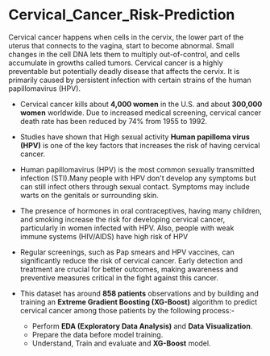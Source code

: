 # Cervical_Cancer_Risk-Prediction
Cervical cancer happens when cells in the cervix, the lower part of the uterus that connects to the vagina, start to become abnormal. Small changes in the cell DNA lets them to multiply out-of-control, and cells accumulate in growths called tumors. Cervical cancer is a highly preventable but potentially deadly disease that affects the cervix. It is primarily caused by persistent infection with certain strains of the human papillomavirus (HPV).

- Cervical cancer kills about **4,000 women** in the U.S. and about **300,000 women** worldwide. Due to increased medical screening, cervical cancer death rate has been reduced by 74% from 1955 to 1992.

- Studies have shown that High sexual activity **Human papilloma virus (HPV)** is one of the key factors that increases the risk of having cervical cancer.

- Human papillomavirus (HPV) is the most common sexually transmitted infection (STI).Many people with HPV don't develop any symptoms but can still infect others through sexual contact. Symptoms may include warts on the genitals or surrounding skin.

- The presence of hormones in oral contraceptives, having many children, and smoking increase the risk for developing cervical cancer, particularly in women infected with HPV. Also, people with weak immune systems (HIV/AIDS) have high risk of HPV


- Regular screenings, such as Pap smears and HPV vaccines, can significantly reduce the risk of cervical cancer. Early detection and treatment are crucial for better outcomes, making awareness and preventive measures critical in the fight against this cancer.

- This dataset has around  **858 patients** observations and by building and training an **Extreme Gradient Boosting (XG-Boost)** algorithm to predict cervical cancer among those patients by the following process:-
    - Perform **EDA (Exploratory Data Analysis)** and **Data Visualization**.
    - Prepare the data before model training.
    - Understand, Train and evaluate and **XG-Boost** model.
